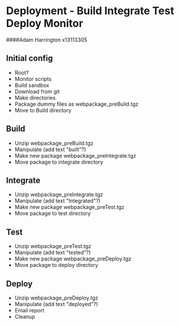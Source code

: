 # Deployment - Build Integrate Test Deploy Monitor

####Adam Harrington x13113305

## Initial config

* Root?
* Monitor scripts
* Build sandbox
* Download from git
* Make directories
* Package dummy files as webpackage_preBuild.tgz
* Move to Build directory

## Build 

* Unzip webpackage_preBuild.tgz
* Manipulate (add text "built"?)
* Make new package webpackage_preIntegrate.tgz
* Move package to integrate directory

## Integrate 

* Unzip webpackage_preIntegrate.tgz
* Manipulate (add text "Integrated"?)
* Make new package webpackage_preTest.tgz
* Move package to test directory

## Test 

* Unzip webpackage_preTest.tgz
* Manipulate (add text "tested"?)
* Make new package webpackage_preDeploy.tgz
* Move package to deploy directory

## Deploy 

* Unzip webpackage_preDeploy.tgz
* Manipulate (add text "deployed"?)
* Email report
* Cleanup
